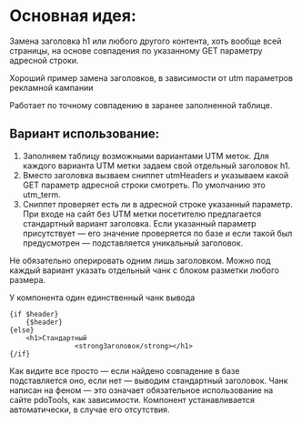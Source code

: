 Основная идея:
===
Замена заголовка h1 или любого другого контента, хоть вообще всей страницы, на основе совпадения по указанному GET параметру адресной строки. 


Хороший пример замена заголовков, в зависимости от utm параметров рекламной кампании

Работает по точному совпадению в заранее заполненной таблице. 


Вариант использование: 
---

1. Заполняем таблицу возможными вариантами UTM меток. Для каждого варианта UTM метки задаем свой отдельный заголовок h1. 
2. Вместо заголовка вызваем сниппет utmHeaders и указываем какой GET параметр адресной строки смотреть. По умолчанию это utm_term. 
3. Сниппет проверяет есть ли в адресной строке указанный параметр. При входе на сайт без UTM метки посетителю предлагается стандартный вариант заголовка. Если указанный параметр присутствует — его значение проверяется по базе и если такой был предусмотрен — подставляется уникальный заголовок. 

Не обязательно оперировать одним лишь заголовком. Можно под каждый вариант указать отдельный чанк с блоком разметки любого размера. 

У компонента один единственный чанк вывода
```
{if $header}
    {$header}
{else}
    <h1>Стандартный
                <strongЗаголовок/strong></h1>
{/if}
```
Как видите все просто — если найдено совпадение в базе подставляется оно, если нет — выводим стандартный заголовок. Чанк написан на феном — это означает обязательное использование на сайте pdoTools, как зависимости. Компонент устанавливается автоматически, в случае его отсутствия.

